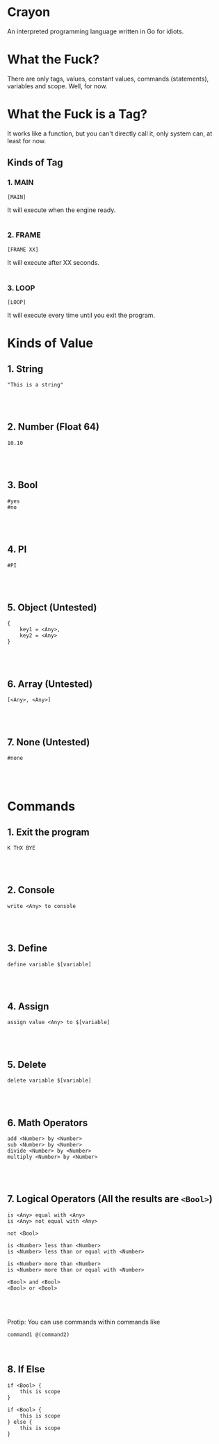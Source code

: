 # Crayon
An interpreted programming language written in Go for idiots.

# What the Fuck?
There are only tags, values, constant values, commands (statements), variables and scope. Well, for now.

# What the Fuck is a Tag?
It works like a function, but you can't directly call it, only system can, at least for now.

## Kinds of Tag
### 1. MAIN
```
[MAIN]
```
It will execute when the engine ready.
<br />
<br />

### 2. FRAME
```
[FRAME XX]
```
It will execute after XX seconds.
<br />
<br />

### 3. LOOP
```
[LOOP]
```
It will execute every time until you exit the program.

# Kinds of Value
## 1. String
```
"This is a string"
```
<br />
<br />

## 2. Number (Float 64)
```
10.10
```
<br />
<br />

## 3. Bool
```
#yes
#no
```
<br />
<br />

## 4. PI
```
#PI
```
<br />
<br />

## 5. Object (Untested)
```
{
    key1 = <Any>,
    key2 = <Any>
}
```
<br />
<br />

## 6. Array (Untested)
```
[<Any>, <Any>]
```
<br />
<br />

## 7. None (Untested)
```
#none
```
<br />
<br />


# Commands
## 1. Exit the program
```
K THX BYE
```
<br />
<br />

## 2. Console
```
write <Any> to console
```
<br />
<br />

## 3. Define
```
define variable $[variable]
```
<br />
<br />

## 4. Assign
```
assign value <Any> to $[variable]
```
<br />
<br />

## 5. Delete 
```
delete variable $[variable]
```
<br />
<br />

## 6. Math Operators
```
add <Number> by <Number>
sub <Number> by <Number>
divide <Number> by <Number>
multiply <Number> by <Number>
```
<br />
<br />

## 7. Logical Operators (All the results are `<Bool>`)
```
is <Any> equal with <Any>
is <Any> not equal with <Any> 

not <Bool>

is <Number> less than <Number>
is <Number> less than or equal with <Number>

is <Number> more than <Number>
is <Number> more than or equal with <Number>

<Bool> and <Bool>
<Bool> or <Bool>
```
<br />
<br />

Protip: You can use commands within commands like
```
command1 @(command2)
```
<br />

## 8. If Else
```
if <Bool> {
    this is scope
}

if <Bool> {
    this is scope
} else {
    this is scope
}
```
<br />
<br />